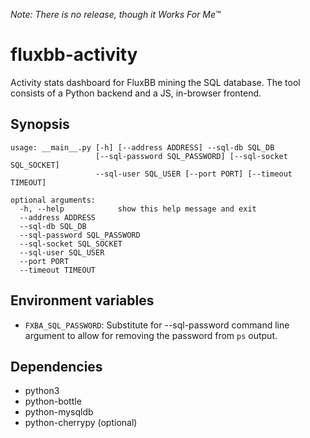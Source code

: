 *Note: There is no release, though it Works For Me™*

# fluxbb-activity

Activity stats dashboard for FluxBB mining the SQL database. The tool
consists of a Python backend and a JS, in-browser frontend.

## Synopsis

```
usage: __main__.py [-h] [--address ADDRESS] --sql-db SQL_DB
                   [--sql-password SQL_PASSWORD] [--sql-socket SQL_SOCKET]
                   --sql-user SQL_USER [--port PORT] [--timeout TIMEOUT]

optional arguments:
  -h, --help            show this help message and exit
  --address ADDRESS
  --sql-db SQL_DB
  --sql-password SQL_PASSWORD
  --sql-socket SQL_SOCKET
  --sql-user SQL_USER
  --port PORT
  --timeout TIMEOUT
```

## Environment variables

* `FXBA_SQL_PASSWORD`: Substitute for --sql-password command line
  argument to allow for removing the password from `ps` output.

## Dependencies

* python3
* python-bottle
* python-mysqldb
* python-cherrypy (optional)
